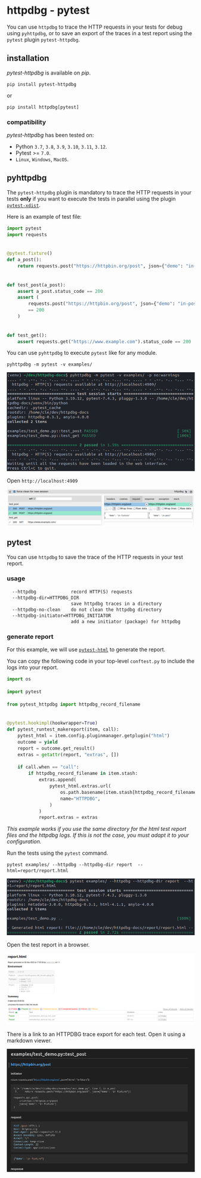 # httpdbg - pytest

You can use `httpdbg` to trace the HTTP requests in your tests for debug using `pyhttpdbg`, or to save an export of the traces in a test report using the `pytest` plugin `pytest-httpdbg`.

## installation

_pytest-httpdbg_ is available on _pip_.

```console
pip install pytest-httpdbg
```

or

```console
pip install httpdbg[pytest]
```

### compatibility

_pytest-httpdbg_ has been tested on:

 * Python `3.7`, `3.8`, `3.9`, `3.10`, `3.11`, `3.12`.
 * Pytest >= `7.0`.
 * `Linux`, `Windows`, `MacOS`.


## pyhttpdbg

The `pytest-httpdbg` plugin is mandatory to trace the HTTP requests in your tests **only** if you want to execute the tests in parallel using the plugin [`pytest-xdist`](https://pypi.org/project/pytest-xdist/).

Here is an example of test file:

```python
import pytest
import requests


@pytest.fixture()
def a_post():
    return requests.post("https://httpbin.org/post", json={"demo": "in-fixture"})


def test_post(a_post):
    assert a_post.status_code == 200
    assert (
        requests.post("https://httpbin.org/post", json={"demo": "in-post"}).status_code
        == 200
    )


def test_get():
    assert requests.get("https://www.example.com").status_code == 200
```

You can use `pyhttpdbg` to execute `pytest` like for any module.

```console
pyhttpdbg -m pytest -v examples/
```

![pyhttpdbg console](img/pytest-1.png)

Open `http://localhost:4909`

![httpdbg web interface](img/pytest-2.png)

## pytest

You can use `httpdbg` to save the trace of the HTTP requests in your test report.

### usage

```
  --httpdbg             record HTTP(S) requests
  --httpdbg-dir=HTTPDBG_DIR
                        save httpdbg traces in a directory
  --httpdbg-no-clean    do not clean the httpdbg directory
  --httpdbg-initiator=HTTPDBG_INITIATOR
                        add a new initiator (package) for httpdbg
```

### generate report

For this example, we will use [`pytest-html`](https://pypi.org/project/pytest-html/) to generate the report.


You can copy the following code in your top-level `conftest.py` to include the logs into your report.

```python
import os

import pytest

from pytest_httpdbg import httpdbg_record_filename


@pytest.hookimpl(hookwrapper=True)
def pytest_runtest_makereport(item, call):
    pytest_html = item.config.pluginmanager.getplugin("html")
    outcome = yield
    report = outcome.get_result()
    extras = getattr(report, "extras", [])

    if call.when == "call":
        if httpdbg_record_filename in item.stash:
            extras.append(
                pytest_html.extras.url(
                    os.path.basename(item.stash[httpdbg_record_filename]),
                    name="HTTPDBG",
                )
            )
            report.extras = extras
```

_This example works if you use the same directory for the html test report files and the httpdbg logs. If this is not the case, you must adapt it to your configuration._

Run the tests using the `pytest` command.

```console
pytest examples/ --httpdbg --httpdbg-dir report  --html=report/report.html
```

![pytest console](img/pytest-report-1.png)

Open the test report in a browser.

![pytest-html](img/pytest-report-2.png)

There is a link to an HTTPDBG trace export for each test. Open it using a markdown viewer.

![httpdbg markdown export](img/pytest-report-3.png)
